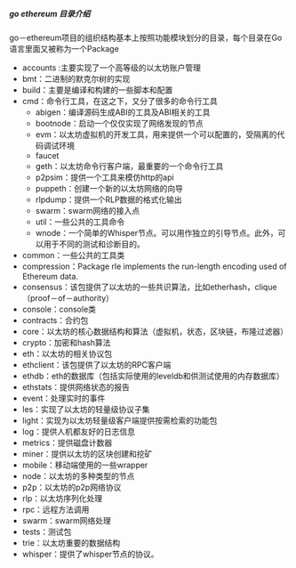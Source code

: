 ##### go ethereum 目录介绍

go－ethereum项目的组织结构基本上按照功能模块划分的目录，每个目录在Go语言里面又被称为一个Package

- accounts :主要实现了一个高等级的以太坊账户管理
- bmt：二进制的默克尔树的实现
- build：主要是编译和构建的一些脚本和配置
- cmd：命令行工具，在这之下，又分了很多的命令行工具
  - abigen：编译源码生成ABI的工具及ABI相关的工具
  - bootnode：启动一个仅仅实现了网络发现的节点
  - evm：以太坊虚拟机的开发工具，用来提供一个可以配置的，受隔离的代码调试环境
  - faucet
  - geth：以太坊命令行客户端，最重要的一个命令行工具
  - p2psim：提供一个工具来模仿http的api
  - puppeth：创建一个新的以太坊网络的向导
  - rlpdump：提供一个RLP数据的格式化输出
  - swarm：swarm网络的接入点
  - util：一些公共的工具命令
  - wnode：一个简单的Whisper节点。可以用作独立的引导节点。此外，可以用于不同的测试和诊断目的。
- common：一些公共的工具类
- compression：Package rle implements the run-length encoding used of Ethereum data.
- consensus：该包提供了以太坊的一些共识算法，比如etherhash，clique（proof－of－authority）
- console：console类
- contracts：合约包
- core：以太坊的核心数据结构和算法（虚拟机，状态，区块链，布隆过滤器）
- crypto：加密和hash算法
- eth：以太坊的相关协议包
- ethclient：该包提供了以太坊的RPC客户端
- ethdb：eth的数据库（包括实际使用的leveldb和供测试使用的内存数据库）
- ethstats：提供网络状态的报告
- event：处理实时的事件
- les：实现了以太坊的轻量级协议子集
- light：实现为以太坊轻量级客户端提供按需检索的功能包
- log：提供人机都友好的日志信息
- metrics：提供磁盘计数器
- miner：提供以太坊的区块创建和挖矿
- mobile：移动端使用的一些wrapper
- node：以太坊的多种类型的节点
- p2p：以太坊的p2p网络协议
- rlp：以太坊序列化处理
- rpc：远程方法调用
- swarm：swarm网络处理
- tests：测试包
- trie：以太坊重要的数据结构
- whisper：提供了whisper节点的协议。

